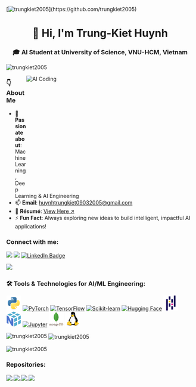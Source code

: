 [![trungkiet2005]([https://dev-to-uploads.s3.amazonaws.com/uploads/articles/ryed4nv20ly5wc7lzmge.gif](https://miro.medium.com/v2/resize:fit:2000/1*8C5-jT1MwQrJ8cO8Zfy81w.gif))](https://github.com/trungkiet2005)
<h1 align="center">👋 Hi, I'm Trung-Kiet Huynh</h1>
<h3 align="center">🎓 AI Student at University of Science, VNU-HCM, Vietnam</h3>

<p align="left">
  <img src="https://komarev.com/ghpvc/?username=trungkiet2005&label=Profile%20views&color=0e75b6&style=flat" alt="trungkiet2005" />
</p>
<img align="right" alt="AI Coding" height="300" width="450" src="https://cdn.dribbble.com/users/730703/screenshots/6581243/avento.gif" />


### 👇 About Me
- 🧠 **Passionate about**: Machine Learning, Deep Learning & AI Engineering  
- 📫 **Email**: [huynhtrungkiet09032005@gmail.com](mailto:huynhtrungkiet09032005@gmail.com)  
- 📄 **Résumé**: [View Here ↗️](https://drive.google.com/file/d/14I8akwM9qPIjNxjfNQNEg1UUSndRpULw/view?usp=sharing)  
- ⚡ **Fun Fact**: Always exploring new ideas to build intelligent, impactful AI applications!  



<h3 align="left">Connect with me:</h3>
<p align="left">
<!-- I take code from PhamThe -->
<!-- <a href="https://kaggle.com/phamtheds" target="blank"><img align="center" src="https://raw.githubusercontent.com/rahuldkjain/github-profile-readme-generator/master/src/images/icons/Social/kaggle.svg" alt="phamtheds" height="30" width="40" /></a>
<a href="https://fb.com/phamducthe2k1" target="blank"><img align="center" src="https://raw.githubusercontent.com/rahuldkjain/github-profile-readme-generator/master/src/images/icons/Social/facebook.svg" alt="phamducthe2k1" height="30" width="40" /></a> -->
<a href="mailto:huynhtrungkiet09032005@gmail.com"><img src="https://img.shields.io/badge/-huynhtrungkiet09032005@gmail.com-D14836?style=flat&logo=Gmail&logoColor=white"/></a>
<a href="https://www.facebook.com/huynhtrungkiet2005/"><img src="https://img.shields.io/badge/-huynhtrungkiet2005-1877F2?style=flat&logo=Facebook&logoColor=white"/></a>

<a href="https://www.linkedin.com/in/trung-kiet-huynh-641130338/">
  <img src="https://img.shields.io/badge/trung--kiet--huynh-641130338-0077B5?style=flat&logo=linkedin&logoColor=white" alt="LinkedIn Badge" />
</a>

<a href="https://www.instagram.com/huynhtrungkiet2005/"><img src="https://img.shields.io/badge/-@huynhtrungkiet2005-E4405F?style=flat&logo=Instagram&logoColor=white"/></a>
</p>

<h3 align="left">🛠️ Tools & Technologies for AI/ML Engineering:</h3>
<p align="left">
  <a href="https://www.python.org/" target="_blank" rel="noreferrer"><img src="https://raw.githubusercontent.com/devicons/devicon/master/icons/python/python-original.svg" alt="Python" width="40" height="40"/></a>
  <a href="https://pytorch.org/" target="_blank" rel="noreferrer"><img src="https://upload.wikimedia.org/wikipedia/commons/1/10/PyTorch_logo_icon.svg" alt="PyTorch" width="40" height="40"/></a>
  <a href="https://www.tensorflow.org/" target="_blank" rel="noreferrer"><img src="https://www.vectorlogo.zone/logos/tensorflow/tensorflow-icon.svg" alt="TensorFlow" width="40" height="40"/></a>
  <a href="https://scikit-learn.org/" target="_blank" rel="noreferrer"><img src="https://upload.wikimedia.org/wikipedia/commons/0/05/Scikit_learn_logo_small.svg" alt="Scikit-learn" width="40" height="40"/></a>
  <a href="https://www.huggingface.co/" target="_blank" rel="noreferrer"><img src="https://huggingface.co/front/assets/huggingface_logo-noborder.svg" alt="Hugging Face" width="40" height="40"/></a>
  <a href="https://pandas.pydata.org/" target="_blank" rel="noreferrer"><img src="https://raw.githubusercontent.com/devicons/devicon/master/icons/pandas/pandas-original.svg" alt="Pandas" width="40" height="40"/></a>
  <a href="https://numpy.org/" target="_blank" rel="noreferrer"><img src="https://raw.githubusercontent.com/devicons/devicon/master/icons/numpy/numpy-original.svg" alt="NumPy" width="40" height="40"/></a>
  <a href="https://jupyter.org/" target="_blank" rel="noreferrer"><img src="https://upload.wikimedia.org/wikipedia/commons/3/38/Jupyter_logo.svg" alt="Jupyter" width="40" height="40"/></a>
  <a href="https://www.mongodb.com/" target="_blank" rel="noreferrer"><img src="https://raw.githubusercontent.com/devicons/devicon/master/icons/mongodb/mongodb-original-wordmark.svg" alt="MongoDB" width="40" height="40"/></a>
  <a href="https://www.linux.org/" target="_blank" rel="noreferrer"><img src="https://raw.githubusercontent.com/devicons/devicon/master/icons/linux/linux-original.svg" alt="Linux" width="40" height="40"/></a>
</p>






<p><img align="left" src="https://github-readme-stats.vercel.app/api/top-langs?username=trungkiet2005&show_icons=true&locale=en&layout=compact&theme=tokyonight" alt="trungkiet2005" /></p>

<p>&nbsp;<img align="center" src="https://github-readme-stats.vercel.app/api?username=trungkiet2005&show_icons=true&locale=en&theme=tokyonight" alt="trungkiet2005" /></p>

<p><img align="center" src="https://github-readme-streak-stats.herokuapp.com/?user=trungkiet2005&theme=tokyonight" alt="trungkiet2005" /></p>











<h3 align="left">Repositories:</h3>






<a href="https://github.com/trungkiet2005/NutriCare-Recommend-API/">
  <!-- Change the `github-readme-stats.anuraghazra1.vercel.app` to `github-readme-stats.vercel.app`  -->
  <img align="center" src="https://github-readme-stats.anuraghazra1.vercel.app/api/pin/?username=trungkiet2005&repo=NutriCare-Recommend-API&theme=radical" />
</a>    





<a href="https://github.com/trungkiet2005/Document-Translatation-API/">
  <!-- Change the `github-readme-stats.anuraghazra1.vercel.app` to `github-readme-stats.vercel.app`  -->
  <img align="center" src="https://github-readme-stats.anuraghazra1.vercel.app/api/pin/?username=trungkiet2005&repo=Document-Translatation-API&theme=gruvbox" />
</a> 





<a href="https://github.com/trungkiet2005/gpt1-from-scratch/">
  <!-- Change the `github-readme-stats.anuraghazra1.vercel.app` to `github-readme-stats.vercel.app`  -->
  <img align="center" src="https://github-readme-stats.anuraghazra1.vercel.app/api/pin/?username=trungkiet2005&repo=gpt1-from-scratch&theme=dark" />
</a>





<a href="https://github.com/trungkiet2005/ChatGPT1_Web/">
  <!-- Change the `github-readme-stats.anuraghazra1.vercel.app` to `github-readme-stats.vercel.app`  -->
  <img align="center" src="https://github-readme-stats.anuraghazra1.vercel.app/api/pin/?username=trungkiet2005&repo=ChatGPT1_Web&theme=merko" />
</a>



   







